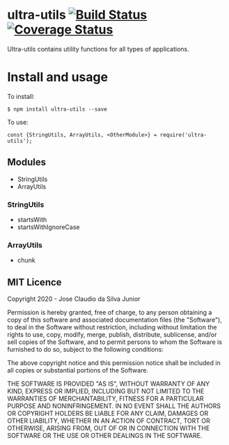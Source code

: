 # ultra-utils [![Build Status](https://travis-ci.com/JoseClaudioADS/ultra-utils.svg?branch=master)](https://travis-ci.com/JoseClaudioADS/ultra-utils) [![Coverage Status](https://coveralls.io/repos/github/JoseClaudioADS/ultra-utils/badge.svg?branch=master)](https://coveralls.io/github/JoseClaudioADS/ultra-utils?branch=master)

Ultra-utils contains utility functions for all types of applications.

# Install and usage

To install:

    $ npm install ultra-utils --save

To use:

    const {StringUtils, ArrayUtils, <OtherModule>} = require('ultra-utils');

## Modules

- StringUtils
- ArrayUtils

### StringUtils

- startsWith
- startsWithIgnoreCase

### ArrayUtils

- chunk

## MIT Licence

Copyright 2020 - Jose Claudio da Silva Junior

Permission is hereby granted, free of charge, to any person obtaining a copy of this software and associated documentation files (the "Software"), to deal in the Software without restriction, including without limitation the rights to use, copy, modify, merge, publish, distribute, sublicense, and/or sell copies of the Software, and to permit persons to whom the Software is furnished to do so, subject to the following conditions:

The above copyright notice and this permission notice shall be included in all copies or substantial portions of the Software.

THE SOFTWARE IS PROVIDED "AS IS", WITHOUT WARRANTY OF ANY KIND, EXPRESS OR IMPLIED, INCLUDING BUT NOT LIMITED TO THE WARRANTIES OF MERCHANTABILITY, FITNESS FOR A PARTICULAR PURPOSE AND NONINFRINGEMENT. IN NO EVENT SHALL THE AUTHORS OR COPYRIGHT HOLDERS BE LIABLE FOR ANY CLAIM, DAMAGES OR OTHER LIABILITY, WHETHER IN AN ACTION OF CONTRACT, TORT OR OTHERWISE, ARISING FROM, OUT OF OR IN CONNECTION WITH THE SOFTWARE OR THE USE OR OTHER DEALINGS IN THE SOFTWARE.
